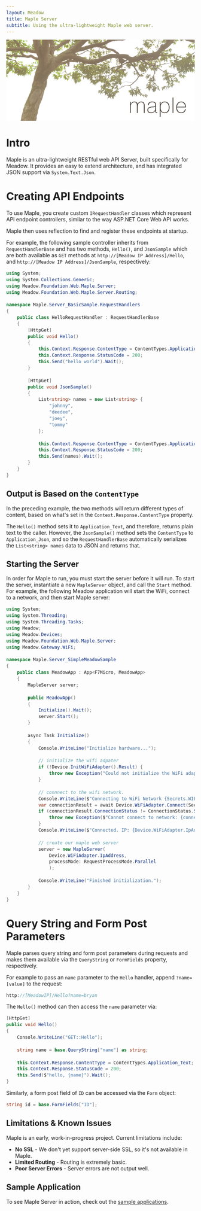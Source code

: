 ```yaml
---
layout: Meadow
title: Maple Server
subtitle: Using the ultra-lightweight Maple web server.
---
```


![Maple](Maple_Banner.png)

# Intro

Maple is an ultra-lightweight RESTful web API Server, built specifically for Meadow. It provides an easy to extend architecture, and has integrated JSON support via `System.Text.Json`.

# Creating API Endpoints

To use Maple, you create custom `IRequestHandler` classes which represent API endpoint controllers, similar to the way ASP.NET Core Web API works.

Maple then uses reflection to find and register these endpoints at startup.

For example, the following sample controller inherits from `RequestHandlerBase` and has two methods, `Hello()`, and `JsonSample` which are both available as `GET` methods at `http://[Meadow IP Address]/Hello`, and `http://[Meadow IP Address]/JsonSample`, respectively:

```csharp
using System;
using System.Collections.Generic;
using Meadow.Foundation.Web.Maple.Server;
using Meadow.Foundation.Web.Maple.Server.Routing;

namespace Maple.Server_BasicSample.RequestHandlers
{
    public class HelloRequestHandler : RequestHandlerBase
    {
        [HttpGet]
        public void Hello()
        {
            this.Context.Response.ContentType = ContentTypes.Application_Text;
            this.Context.Response.StatusCode = 200;
            this.Send("hello world").Wait();
        }

        [HttpGet]
        public void JsonSample()
        {
            List<string> names = new List<string> {
                "johnny",
                "deedee",
                "joey",
                "tommy"
            };

            this.Context.Response.ContentType = ContentTypes.Application_Json;
            this.Context.Response.StatusCode = 200;
            this.Send(names).Wait();
        }
    }
}
```

## Output is Based on the `ContentType`

In the preceding example, the two methods will return different types of content, based on what's set in the `Context.Response.ContentType` property. 

The `Hello()` method sets it to `Application_Text`, and therefore, returns plain text to the caller. However, the `JsonSample()` method sets the `ContentType` to `Application_Json`, and so the `RequestHandlerBase` automatically serializes the `List<string> names` data to JSON and returns that.

## Starting the Server

In order for Maple to run, you must start the server before it will run. To start the server, instantiate a new `MapleServer` object, and call the `Start` method. For example, the following Meadow application will start the WiFi, connect to a network, and then start Maple server:

```csharp
using System;
using System.Threading;
using System.Threading.Tasks;
using Meadow;
using Meadow.Devices;
using Meadow.Foundation.Web.Maple.Server;
using Meadow.Gateway.WiFi;

namespace Maple.Server_SimpleMeadowSample
{
    public class MeadowApp : App<F7Micro, MeadowApp>
    {
        MapleServer server;

        public MeadowApp()
        {
            Initialize().Wait();
            server.Start();
        }

        async Task Initialize()
        {
            Console.WriteLine("Initialize hardware...");

            // initialize the wifi adpater
            if (!Device.InitWiFiAdapter().Result) {
                throw new Exception("Could not initialize the WiFi adapter.");
            }

            // connnect to the wifi network.
            Console.WriteLine($"Connecting to WiFi Network {Secrets.WIFI_NAME}");
            var connectionResult = await Device.WiFiAdapter.Connect(Secrets.WIFI_NAME, Secrets.WIFI_PASSWORD);
            if (connectionResult.ConnectionStatus != ConnectionStatus.Success) {
                throw new Exception($"Cannot connect to network: {connectionResult.ConnectionStatus}");
            }
            Console.WriteLine($"Connected. IP: {Device.WiFiAdapter.IpAddress}");

            // create our maple web server
            server = new MapleServer(
                Device.WiFiAdapter.IpAddress,
                processMode: RequestProcessMode.Parallel
                );

            Console.WriteLine("Finished initialization.");
        }
    }
}
```

# Query String and Form Post Parameters

Maple parses query string and form post parameters during requests and makes them available via the `QueryString` or `FormFields` property, respectively. 

For example to pass an `name` parameter to the `Hello` handler, append `?name=[value]` to the request:

```csharp
http://[MeadowIP]/Hello?name=bryan
```

The `Hello()` method can then access the `name` parameter via:

```csharp
[HttpGet]
public void Hello()
{
    Console.WriteLine("GET::Hello");

    string name = base.QueryString["name"] as string;

    this.Context.Response.ContentType = ContentTypes.Application_Text;
    this.Context.Response.StatusCode = 200;
    this.Send($"hello, {name}").Wait();
}
```

Similarly, a form post field of `ID` can be accessed via the `Form` object:

```csharp
string id = base.FormFields["ID"];
```

## Limitations & Known Issues

Maple is an early, work-in-progress project. Current limitations include:

* **No SSL** - We don't yet support server-side SSL, so it's not available in Maple.
* **Limited Routing** - Routing is extremely basic.
* **Poor Server Errors** - Server errors are not output well.

## Sample Application

To see Maple Server in action, check out the [sample applications](https://github.com/WildernessLabs/Meadow.Foundation/tree/develop/Source/Meadow.Foundation.Libraries_and_Frameworks/Web.Maple/Samples).